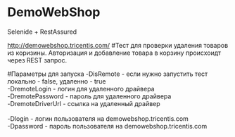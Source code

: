 # DemoWebShop
Selenide + RestAssured

http://demowebshop.tricentis.com/
#Тест для проверки удаления товаров из коризины.
Авторизация и добавление товара в корзину происхоидт через REST запрос.

#Параметры для запуска
-DisRemote - если нужно запустить тест локально - false, удаленно - true <br>
-DremoteLogin - логин для удаленного драйвера<br>
-DremotePassword - пароль для удаленного драйвера<br>
-DremoteDriverUrl - ссылка на удаленный драйвер<br>
<br>
-Dlogin - логин пользователя на demowebshop.tricentis.com<br>
-Dpassword - пароль пользователя на demowebshop.tricentis.com<br>
